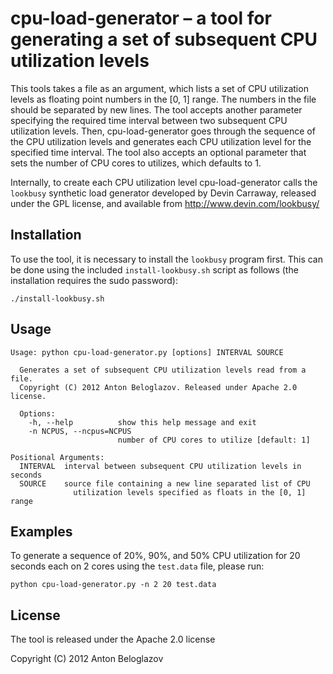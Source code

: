 # cpu-load-generator – a tool for generating a set of subsequent CPU utilization levels

This tools takes a file as an argument, which lists a set of CPU utilization levels as floating
point numbers in the [0, 1] range. The numbers in the file should be separated by new lines. The
tool accepts another parameter specifying the required time interval between two subsequent CPU
utilization levels. Then, cpu-load-generator goes through the sequence of the CPU utilization levels
and generates each CPU utilization level for the specified time interval. The tool also accepts an
optional parameter that sets the number of CPU cores to utilizes, which defaults to 1.

Internally, to create each CPU utilization level cpu-load-generator calls the `lookbusy` synthetic
load generator developed by Devin Carraway, released under the GPL license, and available from
http://www.devin.com/lookbusy/


## Installation

To use the tool, it is necessary to install the `lookbusy` program first. This can be done using the
included `install-lookbusy.sh` script as follows (the installation requires the sudo password):

```Shell
./install-lookbusy.sh
```


## Usage

```
Usage: python cpu-load-generator.py [options] INTERVAL SOURCE

  Generates a set of subsequent CPU utilization levels read from a file.
  Copyright (C) 2012 Anton Beloglazov. Released under Apache 2.0 license.

  Options:
    -h, --help          show this help message and exit
    -n NCPUS, --ncpus=NCPUS
                        number of CPU cores to utilize [default: 1]

Positional Arguments:
  INTERVAL  interval between subsequent CPU utilization levels in seconds
  SOURCE    source file containing a new line separated list of CPU
              utilization levels specified as floats in the [0, 1] range
```


## Examples

To generate a sequence of 20%, 90%, and 50% CPU utilization for 20 seconds each on 2 cores using the
`test.data` file, please run:

```Shell
python cpu-load-generator.py -n 2 20 test.data
```

## License

The tool is released under the Apache 2.0 license

Copyright (C) 2012 Anton Beloglazov
